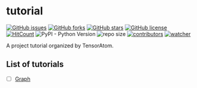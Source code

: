 # tutorial

[![GitHub issues](https://img.shields.io/github/issues/TensorAtom/tutorial)](https://github.com/TensorAtom/tutorial/issues) [![GitHub forks](https://img.shields.io/github/forks/TensorAtom/tutorial)](https://github.com/TensorAtom/tutorial/network) [![GitHub stars](https://img.shields.io/github/stars/TensorAtom/tutorial)](https://github.com/TensorAtom/tutorial/stargazers) [![GitHub license](https://img.shields.io/github/license/TensorAtom/tutorial)](https://github.com/TensorAtom/tutorial/blob/master/LICENSE) [![HitCount](http://hits.dwyl.io/TensorAtom/tutorial.svg)](http://hits.dwyl.io/TensorAtom/tutorial) ![PyPI - Python Version](https://img.shields.io/pypi/pyversions/cv) ![repo size](https://img.shields.io/github/repo-size/TensorAtom/tutorial.svg) [![contributors](https://img.shields.io/github/contributors/TensorAtom/tutorial.svg)](https://github.com/TensorAtom/tutorial/graphs/contributors) [![watcher](https://img.shields.io/github/watchers/TensorAtom/tutorial.svg)](https://github.com/TensorAtom/tutorial/watchers)

A project tutorial organized by TensorAtom.

## List of tutorials

- [ ] [Graph](Graph/README.md)